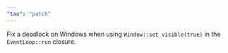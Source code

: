 ```yaml
---
"tao": "patch"
---
```


Fix a deadlock on Windows when using `Window::set_visible(true)` in the `EventLoop::run` closure.